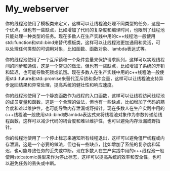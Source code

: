 # My_webserver
你的线程池使用了模板类来定义，这样可以让线程池处理不同类型的任务，这是一个优点，但也有一些缺点，比如增加了代码的复杂度和编译时间，也限制了线程池只能处理一种类型的任务。现在多数人在生产实践中用的c++线程池一般使用std::function和std::bind来替代模板类，这样可以让线程池更加通用和灵活，可以处理任何类型的可调用对象，比如函数、函数对象、lambda表达式等。

你的线程池使用了一个互斥锁和一个条件变量来保护请求队列，这样可以实现线程间的同步和通信，这是一个常见的做法，但也有一些缺点，比如增加了系统的开销和延迟，也可能导致死锁或饥饿。现在多数人在生产实践中用的c++线程池一般使用std::future和std::promise来替代互斥锁和条件变量，这样可以让线程池支持异步返回结果和异常处理，提高系统的健壮性和响应速度。

你的线程池使用了一个静态函数作为线程的入口函数，这样可以让线程访问线程池的成员变量和函数，这是一个合理的做法，但也有一些缺点，比如增加了代码的耦合度和难以维护性，也可能导致内存泄漏或野指针。现在多数人在生产实践中用的c++线程池一般使用std::bind或lambda表达式来将线程池对象作为参数传递给线程函数，这样可以减少代码的耦合度和难以维护性，也可以避免内存泄漏或野指针。

你的线程池使用了一个停止标志来通知所有线程退出，这样可以避免僵尸线程或内存泄漏，这是一个必要的做法，但也有一些缺点，比如增加了系统的复杂度和延迟，也可能导致任务的丢失或中断。现在多数人在生产实践中用的c++线程池一般使用std::atomic<bool>类型来作为停止标志，这样可以提高系统的效率和安全性，也可以避免任务的丢失或中断。
